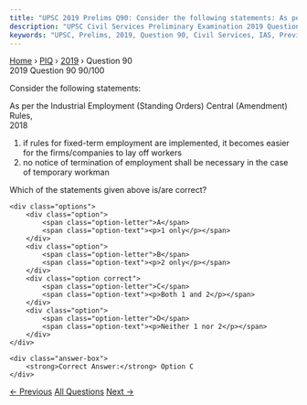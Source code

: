 ```yaml
---
title: "UPSC 2019 Prelims Q90: Consider the following statements: As per the Industrial Emp..."
description: "UPSC Civil Services Preliminary Examination 2019 Question 90 with options and answer"
keywords: "UPSC, Prelims, 2019, Question 90, Civil Services, IAS, Previous Year Questions"
---
```


<nav class="breadcrumb">
    <a href="../../">Home</a>
    <span>›</span>
    <a href="../">PIQ</a>
    <span>›</span>
    <a href="./">2019</a>
    <span>›</span>
    <span>Question 90</span>
</nav>

<div class="question-header">
    <div class="question-meta">
        <span class="year-badge">2019</span>
        <span class="question-number">Question 90</span>
        <span class="progress">90/100</span>
    </div>
    <div class="progress-bar">
        <div class="progress-fill" style="width: 90.0%"></div>
    </div>
</div>

<div class="question-content">
    <div class="question-text">
        <p>Consider the following statements:</p>
<p>As per the Industrial Employment (Standing Orders) Central (Amendment) Rules,<br />
2018</p>
<ol>
<li>if rules for fixed-term employment are implemented, it becomes easier for the firms/companies to lay off workers</li>
<li>no notice of termination of employment shall be necessary in the case of temporary workman</li>
</ol>
<p>Which of the statements given above is/are correct?</p>
    </div>
    
    <div class="options">
        <div class="option">
            <span class="option-letter">A</span>
            <span class="option-text"><p>1 only</p></span>
        </div>
        <div class="option">
            <span class="option-letter">B</span>
            <span class="option-text"><p>2 only</p></span>
        </div>
        <div class="option correct">
            <span class="option-letter">C</span>
            <span class="option-text"><p>Both 1 and 2</p></span>
        </div>
        <div class="option">
            <span class="option-letter">D</span>
            <span class="option-text"><p>Neither 1 nor 2</p></span>
        </div>
    </div>

    <div class="answer-box">
        <strong>Correct Answer:</strong> Option C
    </div>
</div>

<div class="question-nav">
    <a href="../q089-as-per-the-solid-waste-management-rules-2016-in-in/" class="nav-btn prev">← Previous</a>
    <a href="../" class="nav-btn center">All Questions</a>
    <a href="../q091-with-reference-to-asian-infrastructure-investment/" class="nav-btn next">Next →</a>
</div>
